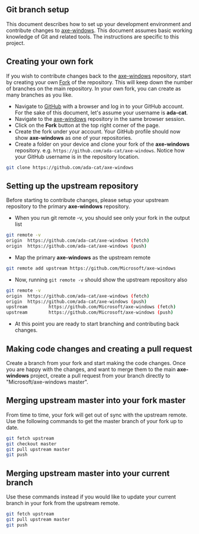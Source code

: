 <!--
Copyright (c) Microsoft Corporation. All rights reserved.
Licensed under the MIT License.
-->

## Git branch setup

This document describes how to set up your development environment and contribute changes to
[axe-windows](https://github.com/Microsoft/axe-windows). This document assumes basic working knowledge
of Git and related tools. The instructions are specific to this project.

## Creating your own fork

If you wish to contribute changes back to the [axe-windows](https://github.com/Microsoft/axe-windows)
repository, start by creating your own [Fork](https://help.github.com/en/articles/fork-a-repo) of the repository. This will keep down the number of branches on the main repository. In your own fork, you can create as many branches as you like.

-   Navigate to [GitHub](https://github.com/) with a browser and log in to your GitHub account. For the sake of this document, let's assume your username is **ada-cat**.
-   Navigate to the [axe-windows](https://github.com/Microsoft/axe-windows) repository in the same browser session.
-   Click on the **Fork** button at the top right corner of the page.
-   Create the fork under your account. Your GitHub profile should now show **axe-windows** as one of your repositories.
-   Create a folder on your device and clone your fork of the **axe-windows** repository. e.g. `https://github.com/ada-cat/axe-windows`. Notice how your GitHub username is in the repository location.

```bash
git clone https://github.com/ada-cat/axe-windows
```

## Setting up the upstream repository

Before starting to contribute changes, please setup your upstream repository to the
primary **axe-windows** repository.

-   When you run git remote -v, you should see only your fork in the output list

```bash
git remote -v
origin  https://github.com/ada-cat/axe-windows (fetch)
origin  https://github.com/ada-cat/axe-windows (push)
```

-   Map the primary **axe-windows** as the upstream remote

```bash
git remote add upstream https://github.com/Microsoft/axe-windows
```

-   Now, running `git remote -v` should show the upstream repository also

```bash
git remote -v
origin  https://github.com/ada-cat/axe-windows (fetch)
origin  https://github.com/ada-cat/axe-windows (push)
upstream        https://github.com/Microsoft/axe-windows (fetch)
upstream        https://github.com/Microsoft/axe-windows (push)
```

-   At this point you are ready to start branching and contributing back changes.

## Making code changes and creating a pull request

Create a branch from your fork and start making the code changes. Once you are happy with the changes, and want to merge them to the main **axe-windows** project, create a pull request from your branch directly to "Microsoft/axe-windows master".

## Merging upstream master into your fork master

From time to time, your fork will get out of sync with the upstream remote. Use the following commands to get the master branch of your fork up to date.

```bash
git fetch upstream
git checkout master
git pull upstream master
git push
```

## Merging upstream master into your current branch

Use these commands instead if you would like to update your current branch in your fork from the upstream remote.

```bash
git fetch upstream
git pull upstream master
git push
```
